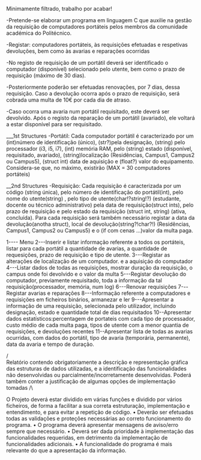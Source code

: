 Minimamente filtrado, trabalho por acabar!

-Pretende-se elaborar um programa em linguagem C que auxilie na gestão da requisição
de computadores portáteis pelos membros da comunidade académica do Politécnico. 

-Registar: computadores portáteis, às
requisições efetuadas e respetivas devoluções, bem como às avarias e reparações
ocorridas

-No registo de requisição de um portátil deverá ser identificado o computador (disponível)
selecionado pelo utente, bem como o prazo de requisição (máximo de 30 dias).

-Posteriormente poderão ser efetuadas renovações, por 7 dias, dessa requisição. Caso a
devolução ocorra após o prazo de requisição, será cobrada uma multa de 10€ por cada
dia de atraso.

-Caso ocorra uma avaria num portátil requisitado, este deverá ser devolvido.
Após o registo da reparação de um portátil (avariado), ele voltará a estar disponível para
ser requisitado.

___1st Structures
-Portátil: Cada computador portátil é caracterizado por um (int)número de identificação
(único), (str?)pela designação,  (string) pelo processador (i3, i5, i7), (int) memória RAM, pelo
(string) estado (disponível, requisitado, avariado), (string)localização (Residências, Campus1,
Campus2 ou Campus5), (struct int) data de aquisição e (float?) valor do equipamento.
Considera-se que, no máximo, existirão (MAX = 30 computadores portáteis)

__2nd Structures
-Requisição: Cada requisição é caracterizada por um código (string única), pelo número
de identificação do portátil(int), pelo nome do utente(string) , pelo tipo de utente(char!?string!?) (estudante,
docente ou técnico administrativo) pela data de requisição(struct ints), pelo prazo de requisição
e pelo estado da requisição (struct int, string)    (ativa, concluída).
Para cada requisição será também necessário registar a data da devolução(anotha struct), local
de devolução(string?!char?!) (Residências, Campus1, Campus2 ou Campus5) e o (if com cenas ...)valor da multa
paga.





1---- Menu
2---Inserir e listar informação referente a todos os portáteis, listar para cada portátil a quantidade de avarias, a quantidade de requesições, prazo de requisição e tipo de utente.
3---Registar as alterações de localização de um computador. e a aquisiçáo do computador
4---Listar dados de todas as requisições, mostrar duração da requisição, o campus onde foi devolvido e o valor da multa
5---Registar devolução do computador, previamente requisitado, toda a informação da tal requisição(processador, memória, num log)
6---Renovar requisições
7---Registar avarias e reparações
8---Informação referente a computadores e requisições em ficheiros binários, armanezar e ler
9---Apresentar a informação de uma requisição, selecionada pelo utilizador, incluindo designação, estado e quantidade total de dias requisitados
10--Apresentar dados estatísticos:percentagem de portateis com cada tipo de processador, custo médio de cada multa paga, tipos de utente com a menor quantia de requisições, e devoluções recentes
11--Apresentar lista de todas as avarias ocurridas, com dados do portátil, tipo de avaria (temporária, permanente), data da avaria e tempo de duração.


/\
Relatório contendo obrigatoriamente a descrição e representação gráfica das
estruturas de dados utilizadas, e a identificação das funcionalidades não
desenvolvidas ou parcialmente/incorretamente desenvolvidas.
Poderá também conter a justificação de algumas opções de implementação tomadas
/\






O Projeto deverá estar dividido em várias funções e dividido por vários ficheiros, de
forma a facilitar a sua correta estruturação, implementação e entendimento, e para
evitar a repetição de código.
• Deverão ser efetuadas todas as validações e proteções necessárias ao correto
funcionamento do programa.
• O programa deverá apresentar mensagens de aviso/erro sempre que necessário.
• Deverá ser dada prioridade à implementação das funcionalidades requeridas, em
detrimento da implementação de funcionalidades adicionais.
• A funcionalidade do programa é mais relevante do que a apresentação da informação.

